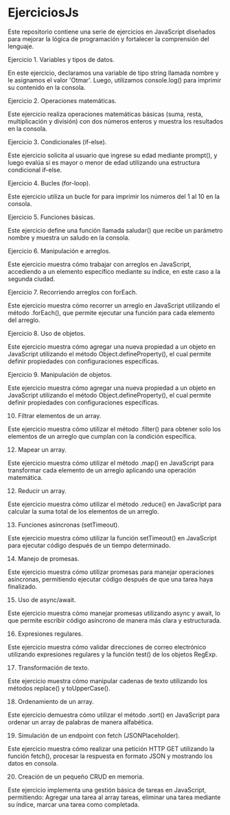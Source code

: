 # EjerciciosJs

Este repositorio contiene una serie de ejercicios en JavaScript diseñados para mejorar la lógica de programación y fortalecer la comprensión del lenguaje.

Ejercicio 1. Variables y tipos de datos.

En este ejercicio, declaramos una variable de tipo string llamada nombre y le asignamos el valor 'Otmar'. Luego, utilizamos console.log() para imprimir su contenido en la consola.


Ejercicio 2. Operaciones matemáticas.

Este ejercicio realiza operaciones matemáticas básicas (suma, resta, multiplicación y división) con dos números enteros y muestra los resultados en la consola.

Ejercicio 3. Condicionales (if-else).

Este ejercicio solicita al usuario que ingrese su edad mediante prompt(), y luego evalúa si es mayor o menor de edad utilizando una estructura condicional if-else.

Ejercicio 4. Bucles (for-loop).

Este ejercicio utiliza un bucle for para imprimir los números del 1 al 10 en la consola.

Ejercicio 5. Funciones básicas.

Este ejercicio define una función llamada saludar() que recibe un parámetro nombre y muestra un saludo en la consola.

Ejercicio 6. Manipulación e arreglos.

Este ejercicio muestra cómo trabajar con arreglos en JavaScript, accediendo a un elemento específico mediante su índice, en este caso a la segunda ciudad.

Ejercicio 7. Recorriendo arreglos con forEach.

Este ejercicio muestra cómo recorrer un arreglo en JavaScript utilizando el método .forEach(), que permite ejecutar una función para cada elemento del arreglo.

Ejercicio 8. Uso de objetos.

Este ejercicio muestra cómo agregar una nueva propiedad a un objeto en JavaScript utilizando el método Object.defineProperty(), el cual permite definir propiedades con configuraciones específicas.

Ejercicio 9. Manipulación de objetos.

Este ejercicio muestra cómo agregar una nueva propiedad a un objeto en JavaScript utilizando el método Object.defineProperty(), el cual permite definir propiedades con configuraciones específicas.

10. Filtrar elementos de un array.

Este ejercicio muestra cómo utilizar el método .filter() para obtener solo los elementos de un arreglo que cumplan con la condición específica.

12. Mapear un array.

Este ejercicio muestra cómo utilizar el método .map() en JavaScript para transformar cada elemento de un arreglo aplicando una operación matemática.

12. Reducir un array.

Este ejercicio muestra cómo utilizar el método .reduce() en JavaScript para calcular la suma total de los elementos de un arreglo.

13. Funciones asíncronas (setTimeout).

Este ejercicio muestra cómo utilizar la función setTimeout() en JavaScript para ejecutar código después de un tiempo determinado.

14. Manejo de promesas.

Este ejercicio muestra cómo utilizar promesas para manejar operaciones asíncronas, permitiendo ejecutar código después de que una tarea haya finalizado.

15. Uso de async/await.

Este ejercicio muestra cómo manejar promesas utilizando async y await, lo que permite escribir código asíncrono de manera más clara y estructurada.

16. Expresiones regulares.

Este ejercicio muestra cómo validar direcciones de correo electrónico utilizando expresiones regulares y la función test() de los objetos RegExp.

17. Transformación de texto.

Este ejercicio muestra cómo manipular cadenas de texto utilizando los métodos replace() y toUpperCase().

18. Ordenamiento de un array.

Este ejercicio demuestra cómo utilizar el método .sort() en JavaScript para ordenar un array de palabras de manera alfabética.

19. Simulación de un endpoint con fetch (JSONPlaceholder).

Este ejercicio muestra cómo realizar una petición HTTP GET utilizando la función fetch(), procesar la respuesta en formato JSON y mostrando los datos en consola.

20. Creación de un pequeño CRUD en memoria.

Este ejercicio implementa una gestión básica de tareas en JavaScript, permitiendo: Agregar una tarea al array tareas, eliminar una tarea mediante su índice, marcar una tarea como completada.
